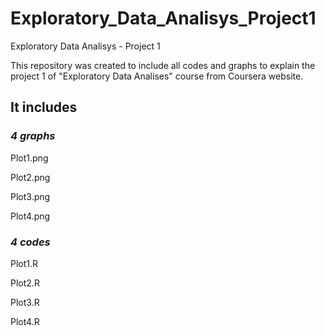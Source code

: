 # Exploratory_Data_Analisys_Project1
Exploratory Data Analisys - Project 1

This repository was created to include all codes and graphs to explain the project 1 of "Exploratory Data Analises" course from Coursera website.


## It includes 


### *4 graphs*

Plot1.png

Plot2.png

Plot3.png

Plot4.png


### *4 codes*

Plot1.R

Plot2.R

Plot3.R

Plot4.R
